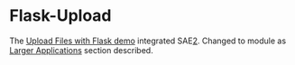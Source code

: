 Flask-Upload
============

The [Upload Files with Flask demo][1] integrated SAE[2]. Changed to module as [Larger Applications][3] section described.


[1]: http://flask.pocoo.org/docs/patterns/fileuploads/#uploading-files
[2]: http://sae.sina.com.cn/
[3]: http://flask.pocoo.org/docs/patterns/packages/#larger-applications
